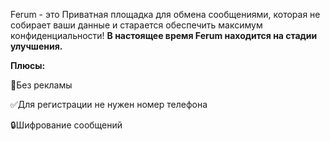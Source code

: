 Ferum - это Приватная площадка для обмена сообщениями, которая не собирает ваши данные и старается обеспечить максимум конфиденциальности! <b>В настоящее время Ferum находится на стадии улучшения.</b>

<b>Плюсы:</b>
<p>🚫Без рекламы</p>
<p>✅Для регистрации не нужен номер телефона</p>
<p>🔒Шифрование сообщений</p>